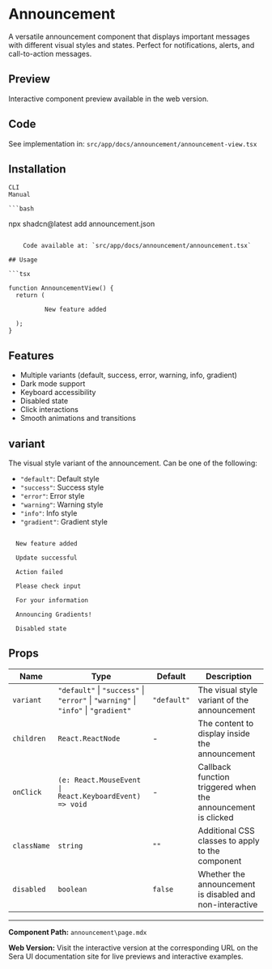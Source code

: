 # Announcement 

A versatile announcement component that displays important messages with different visual styles and states. Perfect for notifications, alerts, and call-to-action messages.

## Preview

Interactive component preview available in the web version.

## Code

See implementation in: `src/app/docs/announcement/announcement-view.tsx`

## Installation

    CLI
    Manual

    ```bash
npx shadcn@latest add announcement.json
```

    Code available at: `src/app/docs/announcement/announcement.tsx`

## Usage

```tsx

function AnnouncementView() {
  return (
        
          New feature added
        
  );
}
```

## Features

- Multiple variants (default, success, error, warning, info, gradient)
- Dark mode support
- Keyboard accessibility
- Disabled state
- Click interactions
- Smooth animations and transitions

## variant
The visual style variant of the announcement. Can be one of the following:

- `"default"`: Default style
- `"success"`: Success style
- `"error"`: Error style
- `"warning"`: Warning style
- `"info"`: Info style
- `"gradient"`: Gradient style

```tsx

  New feature added

  Update successful

  Action failed

  Please check input

  For your information

  Announcing Gradients!

  Disabled state

```

## Props

| Name | Type | Default | Description |
|------|------|---------|-------------|
| `variant` | `"default"` \| `"success"` \| `"error"` \| `"warning"` \| `"info"` \| `"gradient"` | `"default"` | The visual style variant of the announcement |
| `children` | `React.ReactNode` | - | The content to display inside the announcement |
| `onClick` | `(e: React.MouseEvent \| React.KeyboardEvent) => void` | - | Callback function triggered when the announcement is clicked |
| `className` | `string` | `""` | Additional CSS classes to apply to the component |
| `disabled` | `boolean` | `false` | Whether the announcement is disabled and non-interactive |

---

**Component Path:** `announcement\page.mdx`

**Web Version:** Visit the interactive version at the corresponding URL on the Sera UI documentation site for live previews and interactive examples.
